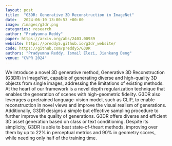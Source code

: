 ```yaml
---
layout: post
title:  "G3DR: Generative 3D Reconstruction in ImageNet"
date:   2024-06-10 13:00:53 +00:00
image: /images/g3dr.png
categories: research
author: "Pradyumna Reddy"
paper: https://arxiv.org/abs/2403.00939
website: https://preddy5.github.io/g3dr_website/
code: https://github.com/preddy5/G3DR
authors: "Pradyumna Reddy, Ismail Elezi, Jiankang Deng"
venue: "CVPR 2024"
---
```

We introduce a novel 3D generative method, Generative 3D Reconstruction (G3DR) in ImageNet, capable of generating diverse and high-quality 3D objects from single images, addressing the limitations of existing methods. At the heart of our framework is a novel depth regularization technique that enables the generation of scenes with high-geometric fidelity. G3DR also leverages a pretrained language-vision model, such as CLIP, to enable reconstruction in novel views and improve the visual realism of generations. Additionally, G3DR designs a simple but effective sampling procedure to further improve the quality of generations. G3DR offers diverse and efficient 3D asset generation based on class or text conditioning. Despite its simplicity, G3DR is able to beat state-of-theart methods, improving over them by up to 22% in perceptual metrics and 90% in geometry scores, while needing only half of the training time.
